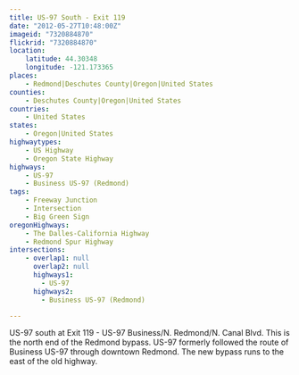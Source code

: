 ```yaml
---
title: US-97 South - Exit 119
date: "2012-05-27T10:48:00Z"
imageid: "7320884870"
flickrid: "7320884870"
location:
    latitude: 44.30348
    longitude: -121.173365
places:
    - Redmond|Deschutes County|Oregon|United States
counties:
    - Deschutes County|Oregon|United States
countries:
    - United States
states:
    - Oregon|United States
highwaytypes:
    - US Highway
    - Oregon State Highway
highways:
    - US-97
    - Business US-97 (Redmond)
tags:
    - Freeway Junction
    - Intersection
    - Big Green Sign
oregonHighways:
    - The Dalles-California Highway
    - Redmond Spur Highway
intersections:
    - overlap1: null
      overlap2: null
      highways1:
        - US-97
      highways2:
        - Business US-97 (Redmond)

---
```

US-97 south at Exit 119 - US-97 Business/N. Redmond/N. Canal Blvd.  This is the north end of the Redmond bypass.  US-97 formerly followed the route of Business US-97 through downtown Redmond.  The new bypass runs to the east of the old highway.